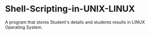 # Shell-Scripting-in-UNIX-LINUX
A program that stores Student's details and students results in LINUX Operating System. 
